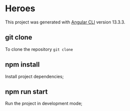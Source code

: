 # Heroes
This project was generated with [Angular CLI](https://github.com/angular/angular-cli) version 13.3.3.

## git clone
To clone the repository `git clone `

## npm install
Install project dependencies;

## npm run start
Run the project in development mode;
